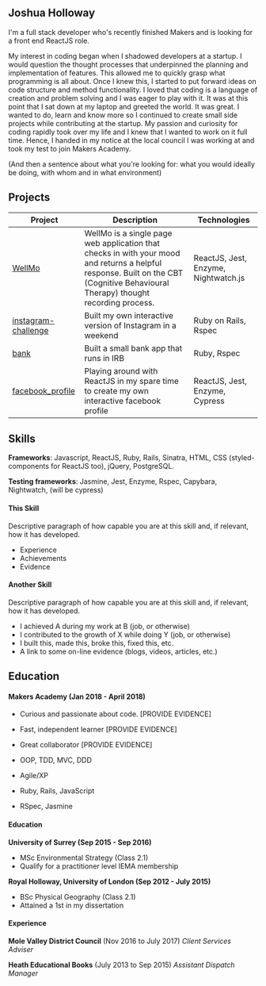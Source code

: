 ## Joshua Holloway

I'm a full stack developer who's recently finished Makers and is looking for a front end ReactJS role.

My interest in coding began when I shadowed developers at a startup. I would question 
the thought processes that underpinned the planning and implementation of features. This allowed
me to quickly grasp what programming is all about. Once I knew this, I started to put forward
ideas on code structure and method functionality. I loved that coding is a language of 
creation and problem solving and I was eager to play with it. It was at this point that 
I sat down at my laptop and greeted the world. It was great. I wanted to do, learn and
know more so I continued to create small side projects while contributing at the startup.
My passion and curiosity for coding rapidly took over my life and I knew that I wanted to work on it
full time. Hence, I handed in my notice at the local council I was working at and took my test
to join Makers Academy.


(And then a sentence about what you're looking for: what you would ideally be doing, with whom and in what environment)



## Projects

| Project                                                                         | Description                                                                                                                                                                       | Technologies                         |
| --------------------------------------------------------------------------------|---------------------------------------------------------------------------------------------------------------------------------------------------------------------------------- | -------------------------------------|
| [WellMo](https://github.com/JoshuaJFHolloway/WellMo)                            | WellMo is a single page web application that checks in with your mood and returns a helpful response. Built on the CBT (Cognitive Behavioural Therapy) thought recording process. | ReactJS, Jest, Enzyme, Nightwatch.js |
| [instagram-challenge](https://github.com/JoshuaJFHolloway/instagram-challenge)  | Built my own interactive version of Instagram in a weekend                                                                                                                        | Ruby on Rails, Rspec                 |                      
| [bank](https://github.com/JoshuaJFHolloway/bank)                                | Built a small bank app that runs in IRB                                                                                                                                           | Ruby, Rspec                          |
| [facebook_profile](https://github.com/JoshuaJFHolloway/facebook_profile)        | Playing around with ReactJS in my spare time to create my own interactive facebook profile                                                                                        | ReactJS, Jest, Enzyme, Cypress       |


## Skills

**Frameworks**: Javascript, ReactJS, Ruby, Rails, Sinatra, HTML, CSS (styled-components for ReactJS too), jQuery, PostgreSQL.

**Testing frameworks**: Jasmine, Jest, Enzyme, Rspec, Capybara, Nightwatch, (will be cypress)


#### This Skill

Descriptive paragraph of how capable you are at this skill and, if relevant, how it has developed.

- Experience
- Achievements
- Evidence

#### Another Skill

Descriptive paragraph of how capable you are at this skill and, if relevant, how it has developed.

- I achieved A during my work at B (job, or otherwise)
- I contributed to the growth of X while doing Y (job, or otherwise)
- I built this, made this, broke this, fixed this, etc.
- A link to some on-line evidence (blogs, videos, articles, etc.)

## Education

#### Makers Academy (Jan 2018 - April 2018)

- Curious and passionate about code. [PROVIDE EVIDENCE]
- Fast, independent learner [PROVIDE EVIDENCE]
- Great collaborator [PROVIDE EVIDENCE]

- OOP, TDD, MVC, DDD
- Agile/XP
- Ruby, Rails, JavaScript
- RSpec, Jasmine


#### Education

**University of Surrey (Sep 2015 - Sep 2016)**

- MSc Environmental Strategy (Class 2.1)
- Qualify for a practitioner level IEMA membership


**Royal Holloway, University of London (Sep 2012 - July 2015)**

- BSc Physical Geography (Class 2.1)
- Attained a 1st in my dissertation


#### Experience

**Mole Valley District Council** (Nov 2016 to July 2017) *Client Services Adviser* 
 
**Heath Educational Books** (July 2013 to Sep 2015) *Assistant Dispatch Manager*  

